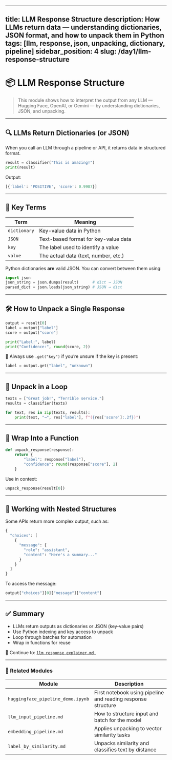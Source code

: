 
---
title: LLM Response Structure
description: How LLMs return data — understanding dictionaries, JSON format, and how to unpack them in Python
tags: [llm, response, json, unpacking, dictionary, pipeline]
sidebar_position: 4
slug: /day1/llm-response-structure
---

# 📦 LLM Response Structure

> This module shows how to interpret the output from any LLM — Hugging Face, OpenAI, or Gemini — by understanding dictionaries, JSON, and unpacking.

---

## 🔍 LLMs Return Dictionaries (or JSON)

When you call an LLM through a pipeline or API, it returns data in structured format.

```python
result = classifier("This is amazing!")
print(result)
```

Output:
```python
[{'label': 'POSITIVE', 'score': 0.9987}]
```

---

## 🧠 Key Terms

| Term        | Meaning                              |
|-------------|---------------------------------------|
| `dictionary`| Key-value data in Python              |
| `JSON`      | Text-based format for key-value data  |
| `key`       | The label used to identify a value    |
| `value`     | The actual data (text, number, etc.)  |

Python dictionaries **are** valid JSON. You can convert between them using:

```python
import json
json_string = json.dumps(result)      # dict → JSON
parsed_dict = json.loads(json_string) # JSON → dict
```

---

## 🛠 How to Unpack a Single Response

```python
output = result[0]
label = output["label"]
score = output["score"]

print("Label:", label)
print("Confidence:", round(score, 2))
```

📌 Always use `.get("key")` if you’re unsure if the key is present:
```python
label = output.get("label", "unknown")
```

---

## 🔁 Unpack in a Loop

```python
texts = ["Great job!", "Terrible service."]
results = classifier(texts)

for text, res in zip(texts, results):
    print(text, "→", res["label"], f"({res['score']:.2f})")
```

---

## 🔧 Wrap Into a Function

```python
def unpack_response(response):
    return {
        "label": response["label"],
        "confidence": round(response["score"], 2)
    }
```

Use in context:
```python
unpack_response(result[0])
```

---

## 🧾 Working with Nested Structures

Some APIs return more complex output, such as:

```python
{
  "choices": [
    {
      "message": {
        "role": "assistant",
        "content": "Here's a summary..."
      }
    }
  ]
}
```

To access the message:
```python
output["choices"][0]["message"]["content"]
```

---

## ✅ Summary

- LLMs return outputs as dictionaries or JSON (key-value pairs)
- Use Python indexing and key access to unpack
- Loop through batches for automation
- Wrap in functions for reuse

📘 Continue to: [`llm_response_explainer.md `](llm_response_explainer.md )

---

### 🔗 Related Modules

| Module                                   | Description                                                   |
| ---------------------------------------- | ------------------------------------------------------------- |
| `huggingface_pipeline_demo.ipynb`        | First notebook using pipeline and reading response structure  |
| `llm_input_pipeline.md`                  | How to structure input and batch for the model                |
| `embedding_pipeline.md`                  | Applies unpacking to vector similarity tasks                  |
| `label_by_similarity.md`                 | Unpacks similarity and classifies text by distance            |
